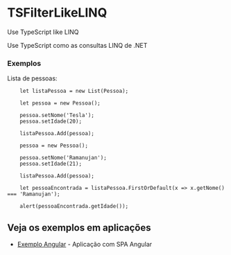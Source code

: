 # TSFilterLikeLINQ
Use TypeScript like LINQ

Use TypeScript como as consultas LINQ de .NET

### Exemplos

Lista de pessoas:

```
    let listaPessoa = new List(Pessoa);

    let pessoa = new Pessoa();

    pessoa.setNome('Tesla');
    pessoa.setIdade(20);

    listaPessoa.Add(pessoa);

    pessoa = new Pessoa();

    pessoa.setNome('Ramanujan');
    pessoa.setIdade(21);

    listaPessoa.Add(pessoa);

    let pessoaEncontrada = listaPessoa.FirstOrDefault(x => x.getNome() === 'Ramanujan');

    alert(pessoaEncontrada.getIdade());
```

## Veja os exemplos em aplicações

* [Exemplo Angular](https://github.com/HitaloDeAraujo/TSFilterLikeLINQ/tree/master/Example/ListApp) - Aplicação com SPA Angular











